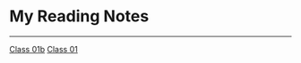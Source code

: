 # My Reading Notes

---

[Class 01b](https://klesnykh.github.io/reading-notes/class01b)
[Class 01](https://klesnykh.github.io/reading-notes/class01)
